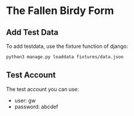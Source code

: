 # The Fallen Birdy Form

## Add Test Data
To add testdata, use the fixture function of django:

```bash
python3 manage.py loaddata fixtures/data.json
```

## Test Account
The test account you can use:

- user: gw
- password: abcdef
